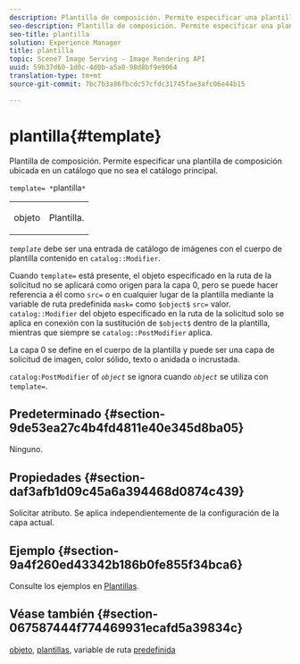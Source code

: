 ```yaml
---
description: Plantilla de composición. Permite especificar una plantilla de composición ubicada en un catálogo que no sea el catálogo principal.
seo-description: Plantilla de composición. Permite especificar una plantilla de composición ubicada en un catálogo que no sea el catálogo principal.
seo-title: plantilla
solution: Experience Manager
title: plantilla
topic: Scene7 Image Serving - Image Rendering API
uuid: 59b37d60-1d0c-4d0b-a5a0-98d8bf9e9064
translation-type: tm+mt
source-git-commit: 7bc7b3a86fbcdc57cfdc31745fae3afc06e44b15

---
```



# plantilla{#template}

Plantilla de composición. Permite especificar una plantilla de composición ubicada en un catálogo que no sea el catálogo principal.

`template= *`plantilla`*`

<table id="simpletable_DEC6F4EB460D453B8F272C98C9C8B7E5"> 
 <tr class="strow"> 
  <td class="stentry"> <p><span class="varname"> objeto</span> </p> </td> 
  <td class="stentry"> <p>Plantilla. </p></td> 
 </tr> 
</table>

*`template`* debe ser una entrada de catálogo de imágenes con el cuerpo de plantilla contenido en `catalog::Modifier`.

Cuando `template=` está presente, el objeto especificado en la ruta de la solicitud no se aplicará como origen para la capa 0, pero se puede hacer referencia a él como `src=` o en cualquier lugar de la plantilla mediante la variable de ruta predefinida `mask=` como `$object$` `src=` valor. `catalog::Modifier` del objeto especificado en la ruta de la solicitud solo se aplica en conexión con la sustitución de `$object$` dentro de la plantilla, mientras que siempre se `catalog::PostModifier` aplica.

La capa 0 se define en el cuerpo de la plantilla y puede ser una capa de solicitud de imagen, color sólido, texto o anidada o incrustada.

`catalog:PostModifier` of *`object`* se ignora cuando *`object`* se utiliza con `template=`.

## Predeterminado {#section-9de53ea27c4b4fd4811e40e345d8ba05}

Ninguno.

## Propiedades {#section-daf3afb1d09c45a6a394468d0874c439}

Solicitar atributo. Se aplica independientemente de la configuración de la capa actual.

## Ejemplo {#section-9a4f260ed43342b186b0fe855f34bca6}

Consulte los ejemplos en [Plantillas](../../../../../is-api/http-ref/image-serving-api-ref/c-http-protocol-reference/c-templates/c-templates.md#concept-3cd2d2adae0e41b2979b9640244d4d3e).

## Véase también {#section-067587444f774469931ecafd5a39834c}

[objeto](../../../../../is-api/http-ref/image-serving-api-ref/c-http-protocol-reference/c-data-types/r-object.md#reference-2591bd24548d462782c68d138ef795a0), [plantillas](../../../../../is-api/http-ref/image-serving-api-ref/c-http-protocol-reference/c-templates/c-templates.md#concept-3cd2d2adae0e41b2979b9640244d4d3e), variable de ruta [predefinida](../../../../../is-api/http-ref/image-serving-api-ref/c-http-protocol-reference/c-syntax-and-features/r-is-http-substitution-variables.md#reference-90dc01aba44940e4acdd0c6476e7aa5a)
